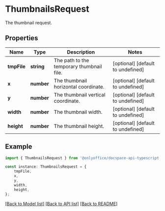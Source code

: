 # ThumbnailsRequest

The thumbnail request.

## Properties

Name | Type | Description | Notes
------------ | ------------- | ------------- | -------------
**tmpFile** | **string** | The path to the temporary thumbnail file. | [optional] [default to undefined]
**x** | **number** | The thumbnail horizontal coordinate. | [optional] [default to undefined]
**y** | **number** | The thumbnail vertical coordinate. | [optional] [default to undefined]
**width** | **number** | The thumbnail width. | [optional] [default to undefined]
**height** | **number** | The thumbnail height. | [optional] [default to undefined]

## Example

```typescript
import { ThumbnailsRequest } from '@onlyoffice/docspace-api-typescript';

const instance: ThumbnailsRequest = {
    tmpFile,
    x,
    y,
    width,
    height,
};
```

[[Back to Model list]](../README.md#documentation-for-models) [[Back to API list]](../README.md#documentation-for-api-endpoints) [[Back to README]](../README.md)

